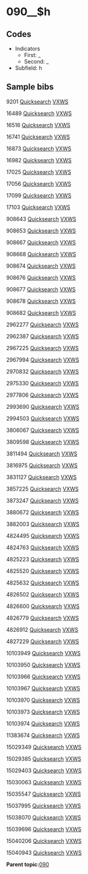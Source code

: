 # 090\_\_$h

## Codes

-   Indicators
    -   First: \_
    -   Second: \_
-   Subfield: h

## Sample bibs

9201 [Quicksearch](https://search.library.yale.edu/catalog/9201) [VXWS](http://prodorbis.library.yale.edu:7014/vxws/GetHoldingsService?bibId=9201)

16489 [Quicksearch](https://search.library.yale.edu/catalog/16489) [VXWS](http://prodorbis.library.yale.edu:7014/vxws/GetHoldingsService?bibId=16489)

16516 [Quicksearch](https://search.library.yale.edu/catalog/16516) [VXWS](http://prodorbis.library.yale.edu:7014/vxws/GetHoldingsService?bibId=16516)

16741 [Quicksearch](https://search.library.yale.edu/catalog/16741) [VXWS](http://prodorbis.library.yale.edu:7014/vxws/GetHoldingsService?bibId=16741)

16873 [Quicksearch](https://search.library.yale.edu/catalog/16873) [VXWS](http://prodorbis.library.yale.edu:7014/vxws/GetHoldingsService?bibId=16873)

16982 [Quicksearch](https://search.library.yale.edu/catalog/16982) [VXWS](http://prodorbis.library.yale.edu:7014/vxws/GetHoldingsService?bibId=16982)

17025 [Quicksearch](https://search.library.yale.edu/catalog/17025) [VXWS](http://prodorbis.library.yale.edu:7014/vxws/GetHoldingsService?bibId=17025)

17056 [Quicksearch](https://search.library.yale.edu/catalog/17056) [VXWS](http://prodorbis.library.yale.edu:7014/vxws/GetHoldingsService?bibId=17056)

17099 [Quicksearch](https://search.library.yale.edu/catalog/17099) [VXWS](http://prodorbis.library.yale.edu:7014/vxws/GetHoldingsService?bibId=17099)

17103 [Quicksearch](https://search.library.yale.edu/catalog/17103) [VXWS](http://prodorbis.library.yale.edu:7014/vxws/GetHoldingsService?bibId=17103)

908643 [Quicksearch](https://search.library.yale.edu/catalog/908643) [VXWS](http://prodorbis.library.yale.edu:7014/vxws/GetHoldingsService?bibId=908643)

908653 [Quicksearch](https://search.library.yale.edu/catalog/908653) [VXWS](http://prodorbis.library.yale.edu:7014/vxws/GetHoldingsService?bibId=908653)

908667 [Quicksearch](https://search.library.yale.edu/catalog/908667) [VXWS](http://prodorbis.library.yale.edu:7014/vxws/GetHoldingsService?bibId=908667)

908668 [Quicksearch](https://search.library.yale.edu/catalog/908668) [VXWS](http://prodorbis.library.yale.edu:7014/vxws/GetHoldingsService?bibId=908668)

908674 [Quicksearch](https://search.library.yale.edu/catalog/908674) [VXWS](http://prodorbis.library.yale.edu:7014/vxws/GetHoldingsService?bibId=908674)

908676 [Quicksearch](https://search.library.yale.edu/catalog/908676) [VXWS](http://prodorbis.library.yale.edu:7014/vxws/GetHoldingsService?bibId=908676)

908677 [Quicksearch](https://search.library.yale.edu/catalog/908677) [VXWS](http://prodorbis.library.yale.edu:7014/vxws/GetHoldingsService?bibId=908677)

908678 [Quicksearch](https://search.library.yale.edu/catalog/908678) [VXWS](http://prodorbis.library.yale.edu:7014/vxws/GetHoldingsService?bibId=908678)

908682 [Quicksearch](https://search.library.yale.edu/catalog/908682) [VXWS](http://prodorbis.library.yale.edu:7014/vxws/GetHoldingsService?bibId=908682)

2962277 [Quicksearch](https://search.library.yale.edu/catalog/2962277) [VXWS](http://prodorbis.library.yale.edu:7014/vxws/GetHoldingsService?bibId=2962277)

2962387 [Quicksearch](https://search.library.yale.edu/catalog/2962387) [VXWS](http://prodorbis.library.yale.edu:7014/vxws/GetHoldingsService?bibId=2962387)

2967225 [Quicksearch](https://search.library.yale.edu/catalog/2967225) [VXWS](http://prodorbis.library.yale.edu:7014/vxws/GetHoldingsService?bibId=2967225)

2967994 [Quicksearch](https://search.library.yale.edu/catalog/2967994) [VXWS](http://prodorbis.library.yale.edu:7014/vxws/GetHoldingsService?bibId=2967994)

2970832 [Quicksearch](https://search.library.yale.edu/catalog/2970832) [VXWS](http://prodorbis.library.yale.edu:7014/vxws/GetHoldingsService?bibId=2970832)

2975330 [Quicksearch](https://search.library.yale.edu/catalog/2975330) [VXWS](http://prodorbis.library.yale.edu:7014/vxws/GetHoldingsService?bibId=2975330)

2977806 [Quicksearch](https://search.library.yale.edu/catalog/2977806) [VXWS](http://prodorbis.library.yale.edu:7014/vxws/GetHoldingsService?bibId=2977806)

2993690 [Quicksearch](https://search.library.yale.edu/catalog/2993690) [VXWS](http://prodorbis.library.yale.edu:7014/vxws/GetHoldingsService?bibId=2993690)

2994503 [Quicksearch](https://search.library.yale.edu/catalog/2994503) [VXWS](http://prodorbis.library.yale.edu:7014/vxws/GetHoldingsService?bibId=2994503)

3806067 [Quicksearch](https://search.library.yale.edu/catalog/3806067) [VXWS](http://prodorbis.library.yale.edu:7014/vxws/GetHoldingsService?bibId=3806067)

3809598 [Quicksearch](https://search.library.yale.edu/catalog/3809598) [VXWS](http://prodorbis.library.yale.edu:7014/vxws/GetHoldingsService?bibId=3809598)

3811494 [Quicksearch](https://search.library.yale.edu/catalog/3811494) [VXWS](http://prodorbis.library.yale.edu:7014/vxws/GetHoldingsService?bibId=3811494)

3816975 [Quicksearch](https://search.library.yale.edu/catalog/3816975) [VXWS](http://prodorbis.library.yale.edu:7014/vxws/GetHoldingsService?bibId=3816975)

3831127 [Quicksearch](https://search.library.yale.edu/catalog/3831127) [VXWS](http://prodorbis.library.yale.edu:7014/vxws/GetHoldingsService?bibId=3831127)

3857225 [Quicksearch](https://search.library.yale.edu/catalog/3857225) [VXWS](http://prodorbis.library.yale.edu:7014/vxws/GetHoldingsService?bibId=3857225)

3873247 [Quicksearch](https://search.library.yale.edu/catalog/3873247) [VXWS](http://prodorbis.library.yale.edu:7014/vxws/GetHoldingsService?bibId=3873247)

3880672 [Quicksearch](https://search.library.yale.edu/catalog/3880672) [VXWS](http://prodorbis.library.yale.edu:7014/vxws/GetHoldingsService?bibId=3880672)

3882003 [Quicksearch](https://search.library.yale.edu/catalog/3882003) [VXWS](http://prodorbis.library.yale.edu:7014/vxws/GetHoldingsService?bibId=3882003)

4824495 [Quicksearch](https://search.library.yale.edu/catalog/4824495) [VXWS](http://prodorbis.library.yale.edu:7014/vxws/GetHoldingsService?bibId=4824495)

4824763 [Quicksearch](https://search.library.yale.edu/catalog/4824763) [VXWS](http://prodorbis.library.yale.edu:7014/vxws/GetHoldingsService?bibId=4824763)

4825223 [Quicksearch](https://search.library.yale.edu/catalog/4825223) [VXWS](http://prodorbis.library.yale.edu:7014/vxws/GetHoldingsService?bibId=4825223)

4825520 [Quicksearch](https://search.library.yale.edu/catalog/4825520) [VXWS](http://prodorbis.library.yale.edu:7014/vxws/GetHoldingsService?bibId=4825520)

4825632 [Quicksearch](https://search.library.yale.edu/catalog/4825632) [VXWS](http://prodorbis.library.yale.edu:7014/vxws/GetHoldingsService?bibId=4825632)

4826502 [Quicksearch](https://search.library.yale.edu/catalog/4826502) [VXWS](http://prodorbis.library.yale.edu:7014/vxws/GetHoldingsService?bibId=4826502)

4826600 [Quicksearch](https://search.library.yale.edu/catalog/4826600) [VXWS](http://prodorbis.library.yale.edu:7014/vxws/GetHoldingsService?bibId=4826600)

4826779 [Quicksearch](https://search.library.yale.edu/catalog/4826779) [VXWS](http://prodorbis.library.yale.edu:7014/vxws/GetHoldingsService?bibId=4826779)

4826912 [Quicksearch](https://search.library.yale.edu/catalog/4826912) [VXWS](http://prodorbis.library.yale.edu:7014/vxws/GetHoldingsService?bibId=4826912)

4827229 [Quicksearch](https://search.library.yale.edu/catalog/4827229) [VXWS](http://prodorbis.library.yale.edu:7014/vxws/GetHoldingsService?bibId=4827229)

10103949 [Quicksearch](https://search.library.yale.edu/catalog/10103949) [VXWS](http://prodorbis.library.yale.edu:7014/vxws/GetHoldingsService?bibId=10103949)

10103950 [Quicksearch](https://search.library.yale.edu/catalog/10103950) [VXWS](http://prodorbis.library.yale.edu:7014/vxws/GetHoldingsService?bibId=10103950)

10103966 [Quicksearch](https://search.library.yale.edu/catalog/10103966) [VXWS](http://prodorbis.library.yale.edu:7014/vxws/GetHoldingsService?bibId=10103966)

10103967 [Quicksearch](https://search.library.yale.edu/catalog/10103967) [VXWS](http://prodorbis.library.yale.edu:7014/vxws/GetHoldingsService?bibId=10103967)

10103970 [Quicksearch](https://search.library.yale.edu/catalog/10103970) [VXWS](http://prodorbis.library.yale.edu:7014/vxws/GetHoldingsService?bibId=10103970)

10103973 [Quicksearch](https://search.library.yale.edu/catalog/10103973) [VXWS](http://prodorbis.library.yale.edu:7014/vxws/GetHoldingsService?bibId=10103973)

10103974 [Quicksearch](https://search.library.yale.edu/catalog/10103974) [VXWS](http://prodorbis.library.yale.edu:7014/vxws/GetHoldingsService?bibId=10103974)

11383674 [Quicksearch](https://search.library.yale.edu/catalog/11383674) [VXWS](http://prodorbis.library.yale.edu:7014/vxws/GetHoldingsService?bibId=11383674)

15029349 [Quicksearch](https://search.library.yale.edu/catalog/15029349) [VXWS](http://prodorbis.library.yale.edu:7014/vxws/GetHoldingsService?bibId=15029349)

15029385 [Quicksearch](https://search.library.yale.edu/catalog/15029385) [VXWS](http://prodorbis.library.yale.edu:7014/vxws/GetHoldingsService?bibId=15029385)

15029403 [Quicksearch](https://search.library.yale.edu/catalog/15029403) [VXWS](http://prodorbis.library.yale.edu:7014/vxws/GetHoldingsService?bibId=15029403)

15030063 [Quicksearch](https://search.library.yale.edu/catalog/15030063) [VXWS](http://prodorbis.library.yale.edu:7014/vxws/GetHoldingsService?bibId=15030063)

15035547 [Quicksearch](https://search.library.yale.edu/catalog/15035547) [VXWS](http://prodorbis.library.yale.edu:7014/vxws/GetHoldingsService?bibId=15035547)

15037995 [Quicksearch](https://search.library.yale.edu/catalog/15037995) [VXWS](http://prodorbis.library.yale.edu:7014/vxws/GetHoldingsService?bibId=15037995)

15038070 [Quicksearch](https://search.library.yale.edu/catalog/15038070) [VXWS](http://prodorbis.library.yale.edu:7014/vxws/GetHoldingsService?bibId=15038070)

15039696 [Quicksearch](https://search.library.yale.edu/catalog/15039696) [VXWS](http://prodorbis.library.yale.edu:7014/vxws/GetHoldingsService?bibId=15039696)

15040206 [Quicksearch](https://search.library.yale.edu/catalog/15040206) [VXWS](http://prodorbis.library.yale.edu:7014/vxws/GetHoldingsService?bibId=15040206)

15040943 [Quicksearch](https://search.library.yale.edu/catalog/15040943) [VXWS](http://prodorbis.library.yale.edu:7014/vxws/GetHoldingsService?bibId=15040943)

**Parent topic:**[090](../../tags/090/090.md)

